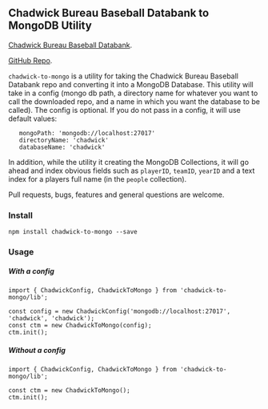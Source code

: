 ## Chadwick Bureau Baseball Databank to MongoDB Utility
[Chadwick Bureau Baseball Databank](https://github.com/chadwickbureau/baseballdatabank "Chadwick Bureau Baseball Databank").

[GitHub Repo](https://github.com/mswilson4040/chadwick-to-mongo "GitHub Repo").

`chadwick-to-mongo` is a utility for taking the Chadwick Bureau Baseball Databank repo and converting it into a MongoDB Database.
This utility will take in a config (mongo db path, a directory name for whatever you want to call the downloaded repo, and a
name in which you want the database to be called). The config is optional. If you do not pass in a config, it will use default values:

       mongoPath: 'mongodb://localhost:27017'
       directoryName: 'chadwick'
       databaseName: 'chadwick'

In addition, while the utility it creating the MongoDB Collections, it will go ahead and index obvious fields such as `playerID`, `teamID`, `yearID`
and a text index for a players full name (in the `people` collection).

Pull requests, bugs, features and general questions are welcome.

### Install

`npm install chadwick-to-mongo --save`


### Usage

##### With a config
    

    import { ChadwickConfig, ChadwickToMongo } from 'chadwick-to-mongo/lib';
    
    const config = new ChadwickConfig('mongodb://localhost:27017', 'chadwick', 'chadwick');
    const ctm = new ChadwickToMongo(config);
    ctm.init();
    
##### Without a config
    

    import { ChadwickConfig, ChadwickToMongo } from 'chadwick-to-mongo/lib';
    
    const ctm = new ChadwickToMongo();
    ctm.init();

    





